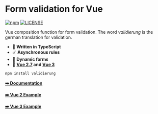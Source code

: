 # Form validation for Vue

[![npm](https://badgen.net/npm/v/validierung)](https://www.npmjs.com/package/validierung)
[![LICENSE](https://badgen.net/github/license/micromatch/micromatch?color=green)](https://github.com/JensDll/validierung/blob/main/LICENSE)

Vue composition function for form validation. The word _validierung_ is the german translation for validation.

- 🌌 **Written in TypeScript**
- ☄️ **Asynchronous rules**
- 🌊 **Dynamic forms**
- 🌳 **[Vue 2.7](https://v2.vuejs.org/) and [Vue 3](https://vuejs.org/)**

```bash
npm install validierung
```

[**:arrow_right: Documentation**](https://github.com/JensDll/validierung/wiki/Documentation)

[**:arrow_right: Vue 2 Example**](https://stackblitz.com/github/JensDll/validierung/tree/main/playground/vue2?file=src%2Fmain.ts)

[**:arrow_right: Vue 3 Example**](https://stackblitz.com/github/JensDll/validierung/tree/main/playground/vue3?file=src%2Fmain.ts)
